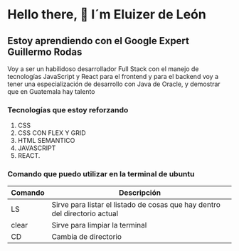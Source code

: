 # Hello there, 👋 I´m Eluizer de León

## Estoy aprendiendo con el Google Expert Guillermo Rodas

Voy a ser un habilidoso desarrollador Full Stack con el manejo de tecnologías JavaScript y React para el frontend y para el backend voy a tener una especialización de desarrollo con Java de Oracle, y demostrar que en Guatemala hay talento

### Tecnologías que estoy reforzando
1. CSS
2. CSS CON FLEX Y GRID
3. HTML SEMANTICO
4. JAVASCRIPT
5. REACT.

### Comando que puedo utilizar en la terminal de ubuntu

| Comando | Descripción | 
|----------|----------|
| LS    | Sirve para listar el listado de cosas que hay dentro del directorio actual |
| clear   |  Sirve para limpiar la terminal |
| CD   | Cambia de directorio  |





<!--
**ciberelu/ciberelu** is a ✨ _special_ ✨ repository because its `README.md` (this file) appears on your GitHub profile.

Here are some ideas to get you started:

- 🔭 I’m currently working on ...
- 🌱 I’m currently learning ...
- 👯 I’m looking to collaborate on ...
- 🤔 I’m looking for help with ...
- 💬 Ask me about ...
- 📫 How to reach me: ...
- 😄 Pronouns: ...
- ⚡ Fun fact: ...
-->
